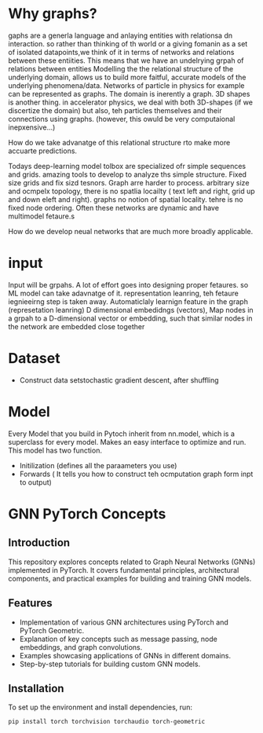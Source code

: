 # Why graphs?
gaphs are a generla language and anlaying entities with relationsa dn interaction. so rather than thinking of th world or a giving fomanin as a set of isolated datapoints,we think of it in terms of networks and relations between these entiities.
This means that we have an undelrying grpah of relations between entities
Modelling the the relational structure of the underlying domain, allows us to build more faitful, accurate models of the underlying phenomena/data.
Networks of particle in physics for example can be represented as graphs. 
The domain is inerently a graph. 
3D shapes is another thing. 
in accelerator physics, we deal with both 3D-shapes (if we discertize the domain) but also, teh particles themselves and their connections using graphs. (however, this owuld be very computaional inepxensive...)

How do we take advanatge of this relational structure rto make more accuarte predictions.

Todays deep-learning model tolbox are specialized ofr simple sequences and grids. amazing tools to develop to analyze ths simple structure. 
Fixed size grids and fix sizd tesnors. 
Graph  arre harder to process. arbitrary size and ocmpelx topology, there is no spatlia locailty ( text left and right, grid up and down eleft and right). graphs no notion of spatial locality. tehre is no fixed node ordering. Often these networks are dynamic and have multimodel fetaure.s 

How do we develop neual networks that are much more broadly applicable.

# input 
Input will be grpahs. 
A lot of effort goes into designing proper fetaures. so ML model can take adavnatge of it. 
representation leanring, teh fetaure iegnieeirng step is taken away. Automaticlaly learnign feature in the graph (represetation leanring) 
D dimensional embedidngs (vectors), 
Map nodes in a grpah to a D-dimensional vector or embedding, such that similar nodes in the network are embedded close together



# Dataset 
- Construct data setstochastic gradient descent, after shuffling
# Model
Every Model that you build in Pytoch inherit from nn.model, which is a superclass for every model. 
Makes an easy interface to optimize and run. 
This model has two function. 
- Initilization (defines all the paraameters you use)
- Forwards ( It tells you how to construct teh ocmputation graph form inpt to output)



# GNN PyTorch Concepts

## Introduction
This repository explores concepts related to Graph Neural Networks (GNNs) implemented in PyTorch. It covers fundamental principles, architectural components, and practical examples for building and training GNN models.



## Features
- Implementation of various GNN architectures using PyTorch and PyTorch Geometric.
- Explanation of key concepts such as message passing, node embeddings, and graph convolutions.
- Examples showcasing applications of GNNs in different domains.
- Step-by-step tutorials for building custom GNN models.

## Installation
To set up the environment and install dependencies, run:

```bash
pip install torch torchvision torchaudio torch-geometric
